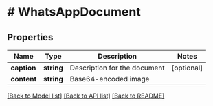 # # WhatsAppDocument

## Properties

Name | Type | Description | Notes
------------ | ------------- | ------------- | -------------
**caption** | **string** | Description for the document | [optional]
**content** | **string** | Base64-encoded image |

[[Back to Model list]](../../README.md#models) [[Back to API list]](../../README.md#endpoints) [[Back to README]](../../README.md)
